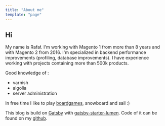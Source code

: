 ```yaml
---
title: "About me"
template: "page"
---
```


## Hi

My name is Rafał. I'm working with Magento 1 from more than 8 years and with Magento 2 from 2016. 
I'm specialized in backend performance improvements (profiling, database improvements). I have experience working with projects containing more than 500k products.

Good knowledge of :
* varnish 
* algolia
* server administration

In free time I like to play [boardgames](https://boardgamegeek.com/user/xjonc), snowboard and sail :)

This blog is build on [Gatsby](https://www.gatsbyjs.org/) with [gatsby-starter-lumen](https://github.com/alxshelepenok/gatsby-starter-lumen). Code of it can be found on my [github](https://github.com/rafal-kos/personal-blog).
